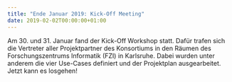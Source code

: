 ```yaml
---
title: "Ende Januar 2019: Kick-Off Meeting"
date: 2019-02-02T00:00:00+01:00
---
```

Am 30. und 31. Januar fand der Kick-Off Workshop statt. Dafür trafen sich die Vertreter aller
Projektpartner des Konsortiums in den Räumen des Forschungszentrums Informatik (FZI) in Karlsruhe. 
Dabei wurden unter anderem die vier Use-Cases definiert und der Projektplan ausgearbeitet. 
Jetzt kann es losgehen!
